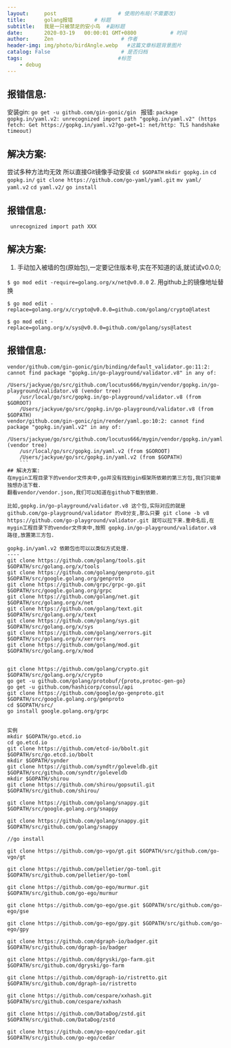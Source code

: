 ```yaml
---
layout:     post                    # 使用的布局(不需要改)
title:      golang报错       # 标题
subtitle:   我是一只被禁足的安小鸟  #副标题
date:       2020-03-19   00:00:01 GMT+0800           # 时间
author:     Zen                      # 作者
header-img: img/photo/birdAngle.webp   #这篇文章标题背景图片
catalog: False                       # 是否归档
tags:                               #标签
    - debug
---
```


## 报错信息:
安装gin:
`go get -u github.com/gin-gonic/gin `
报错:
`package gopkg.in/yaml.v2: unrecognized import path "gopkg.in/yaml.v2" (https fetch: Get https://gopkg.in/yaml.v2?go-get=1: net/http: TLS handshake timeout)`
## 解决方案:
尝试多种方法均无效
所以直接Git镜像手动安装
`cd $GOPATH`
`mkdir gopkg.in`
`cd gopkg.in/`
`git clone https://github.com/go-yaml/yaml.git`
`mv yaml/ yaml.v2`
`cd yaml.v2/`
`go install`

## 报错信息:
` unrecognized import path XXX`
## 解决方案:
1. 手动加入被墙的包(原始包),一定要记住版本号,实在不知道的话,就试试v0.0.0;

`$ go mod edit -require=golang.org/x/net@v0.0.0`
2. 用github上的镜像地址替换

`$ go mod edit -replace=golang.org/x/crypto@v0.0.0=github.com/golang/crypto@latest`

`$ go mod edit -replace=golang.org/x/sys@v0.0.0=github.com/golang/sys@latest`

## 报错信息:                                      
```
vendor/github.com/gin-gonic/gin/binding/default_validator.go:11:2: cannot find package "gopkg.in/go-playground/validator.v8" in any of:
	/Users/jackyue/go/src/github.com/locutus666/mygin/vendor/gopkg.in/go-playground/validator.v8 (vendor tree)
	/usr/local/go/src/gopkg.in/go-playground/validator.v8 (from $GOROOT)
	/Users/jackyue/go/src/gopkg.in/go-playground/validator.v8 (from $GOPATH)
vendor/github.com/gin-gonic/gin/render/yaml.go:10:2: cannot find package "gopkg.in/yaml.v2" in any of:
	/Users/jackyue/go/src/github.com/locutus666/mygin/vendor/gopkg.in/yaml.v2 (vendor tree)
	/usr/local/go/src/gopkg.in/yaml.v2 (from $GOROOT)
	/Users/jackyue/go/src/gopkg.in/yaml.v2 (from $GOPATH)
    ```
## 解决方案:
在mygin工程目录下的vendor文件夹中,go并没有找到gin框架所依赖的第三方包,我们只能单独想办法下载.
翻看vendor/vendor.json,我们可以知道在github下载到依赖.

比如,gopkg.in/go-playground/validator.v8 这个包,实际对应的就是 github.com/go-playground/validator 的v8分支,那么只要 git clone -b v8 https://github.com/go-playground/validator.git 就可以拉下来.重命名后,在mygin工程目录下的vendor文件夹中,按照 gopkg.in/go-playground/validator.v8 路径,放置第三方包.

gopkg.in/yaml.v2 依赖包也可以以类似方式处理.
----
git clone https://github.com/golang/tools.git $GOPATH/src/golang.org/x/tools
git clone https://github.com/golang/genproto.git $GOPATH/src/google.golang.org/genproto
git clone https://github.com/grpc/grpc-go.git $GOPATH/src/google.golang.org/grpc
git clone https://github.com/golang/net.git $GOPATH/src/golang.org/x/net
git clone https://github.com/golang/text.git $GOPATH/src/golang.org/x/text
git clone https://github.com/golang/sys.git $GOPATH/src/golang.org/x/sys
git clone https://github.com/golang/xerrors.git $GOPATH/src/golang.org/x/xerrors
git clone https://github.com/golang/mod.git $GOPATH/src/golang.org/x/mod


git clone https://github.com/golang/crypto.git $GOPATH/src/golang.org/x/crypto
go get -u github.com/golang/protobuf/{proto,protoc-gen-go}
go get -u github.com/hashicorp/consul/api
git clone https://github.com/google/go-genproto.git $GOPATH/src/google.golang.org/genproto
cd $GOPATH/src/
go install google.golang.org/grpc


实例
mkdir $GOPATH/go.etcd.io
cd go.etcd.io
git clone https://github.com/etcd-io/bbolt.git $GOPATH/src/go.etcd.io/bbolt
mkdir $GOPATH/synder
git clone https://github.com/syndtr/goleveldb.git $GOPATH/src/github.com/syndtr/goleveldb
mkdir $GOPATH/shirou
git clone https://github.com/shirou/gopsutil.git $GOPATH/src/github.com/shirou/

git clone https://github.com/golang/snappy.git $GOPATH/src/google.golang.org/snappy

git clone https://github.com/golang/snappy.git $GOPATH/src/github.com/golang/snappy

//go install  

git clone https://github.com/go-vgo/gt.git $GOPATH/src/github.com/go-vgo/gt

git clone https://github.com/pelletier/go-toml.git $GOPATH/src/github.com/pelletier/go-toml

git clone https://github.com/go-ego/murmur.git $GOPATH/src/github.com/go-ego/murmur

git clone https://github.com/go-ego/gse.git $GOPATH/src/github.com/go-ego/gse

git clone https://github.com/go-ego/gpy.git $GOPATH/src/github.com/go-ego/gpy

git clone https://github.com/dgraph-io/badger.git $GOPATH/src/github.com/dgraph-io/badger

git clone https://github.com/dgryski/go-farm.git $GOPATH/src/github.com/dgryski/go-farm

git clone https://github.com/dgraph-io/ristretto.git $GOPATH/src/github.com/dgraph-io/ristretto

git clone https://github.com/cespare/xxhash.git $GOPATH/src/github.com/cespare/xxhash

git clone https://github.com/DataDog/zstd.git $GOPATH/src/github.com/DataDog/zstd

git clone https://github.com/go-ego/cedar.git $GOPATH/src/github.com/go-ego/cedar
